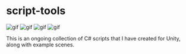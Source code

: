 # script-tools

![gif](https://imgur.com/kFUpzft)
![gif](https://imgur.com/Ol4JuGC)
![gif](https://imgur.com/IeYO9lD)
![gif](https://imgur.com/ADkJXaN)

This is an ongoing collection of C# scripts that I have created for Unity, along with example scenes.

